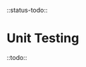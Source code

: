 <!--
title: Unit Testing
location: ./testing/unit
type: page
-->

::status-todo::

# Unit Testing

::todo::